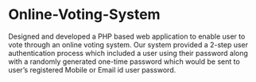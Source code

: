 # Online-Voting-System
Designed and developed a PHP based web application to enable user to vote through an online voting system. Our
system provided a 2-step user authentication process which included a user using their password along with a
randomly generated one-time password which would be sent to user’s registered Mobile or Email id user
password.

